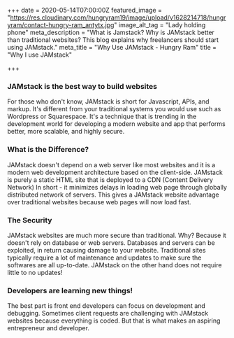 +++
date = 2020-05-14T07:00:00Z
featured_image = "https://res.cloudinary.com/hungryram19/image/upload/v1628214718/hungryram/contact-hungry-ram_antytx.jpg"
image_alt_tag = "Lady holding phone"
meta_description = "What is Jamstack? Why is JAMstack better than traditional websites? This blog explains why freelancers should start using JAMstack."
meta_title = "Why Use JAMstack - Hungry Ram"
title = "Why I use JAMstack"

+++
### JAMstack is the best way to build websites

For those who don't know, JAMstack is short for Javascript, APIs, and markup. It's different from your traditional systems you would use such as Wordpress or Squarespace. It's a technique that is trending in the development world for developing a modern website and app that performs better, more scalable, and highly secure.

### What is the Difference?

JAMstack doesn't depend on a web server like most websites and it is a modern web development architecture based on the client-side. JAMstack is purely a static HTML site that is deployed to a CDN (Content Delivery Network) In short - it minimizes delays in loading web page through globally distributed network of servers. This gives a JAMstack website advantage over traditional websites because web pages will now load fast.

### The Security

JAMstack websites are much more secure than traditional. Why? Because it doesn't rely on database or web servers. Databases and servers can be exploited, in return causing damage to your website. Traditional sites typically require a lot of maintenance and updates to make sure the softwares are all up-to-date. JAMstack on the other hand does not require little to no updates!

### Developers are learning new things!

The best part is front end developers can focus on development and debugging. Sometimes client requests are challenging with JAMstack websites because everything is coded. But that is what makes an aspiring entrepreneur and developer.